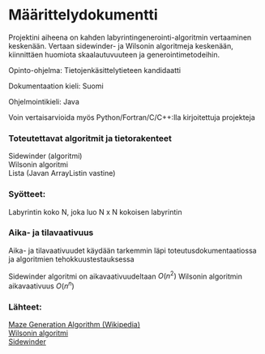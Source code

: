 # Määrittelydokumentti

Projektini aiheena on kahden labyrintingenerointi-algoritmin vertaaminen keskenään.
Vertaan sidewinder- ja Wilsonin algoritmeja keskenään, kiinnittäen huomiota skaalautuvuuteen ja generointimetodeihin.

Opinto-ohjelma: Tietojenkäsittelytieteen kandidaatti

Dokumentaation kieli: Suomi

Ohjelmointikieli: Java

Voin vertaisarvioida myös Python/Fortran/C/C++:lla kirjoitettuja projekteja

### Toteutettavat algoritmit ja tietorakenteet

Sidewinder (algoritmi)  
Wilsonin algoritmi  
Lista (Javan ArrayListin vastine)  


### Syötteet: 

Labyrintin koko N, joka luo N x N kokoisen labyrintin

### Aika- ja tilavaativuus

Aika- ja tilavaativuudet käydään tarkemmin läpi toteutusdokumentaatiossa ja algoritmien tehokkuustestauksessa  

Sidewinder algoritmi on aikavaativuudeltaan $O(n^2)$
Wilsonin algoritmin aikavaativuus $O(n^n)$

### Lähteet:

[Maze Generation Algorithm (Wikipedia)](https://en.wikipedia.org/wiki/Maze_generation_algorithm)  
[Wilsonin algoritmi](https://weblog.jamisbuck.org/2011/1/20/maze-generation-wilson-s-algorithm)  
[Sidewinder](https://weblog.jamisbuck.org/2011/2/3/maze-generation-sidewinder-algorithm.html)  

